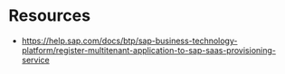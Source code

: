 
# Resources
- https://help.sap.com/docs/btp/sap-business-technology-platform/register-multitenant-application-to-sap-saas-provisioning-service